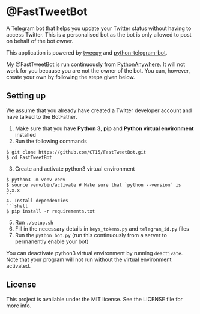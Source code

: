# @FastTweetBot

A Telegram bot that helps you update your Twitter status without having to
access Twitter. This is a personalised bot as the bot is only allowed to post
on behalf of the bot owner.

This application is powered by [tweepy](https://github.com/tweepy/tweepy) and
[python-telegram-bot](https://github.com/python-telegram-bot/python-telegram-bot).

My @FastTweetBot is run continuously from
[PythonAnywhere](https://www.pythonanywhere.com/). It will not work for you
because you are not the owner of the bot. You can, however, create your own
by following the steps given below.

## Setting up

We assume that you already have created a Twitter developer account and have
talked to the BotFather.

1. Make sure that you have **Python 3**, **pip** and **Python virtual environment** installed
2. Run the following commands
  ```shell
  $ git clone https://github.com/CT15/FastTweetBot.git
  $ cd FastTweetBot
  ```
3. Create and activate python3 virtual environment
  ```shell
  $ python3 -m venv venv
  $ source venv/bin/activate # Make sure that `python --version` is 3.x.x
  ``
4. Install dependencies
  ```shell
  $ pip install -r requirements.txt
  ```
5. Run `./setup.sh`
6. Fill in the necessary details in `keys_tokens.py` and `telegram_id.py` files
7. Run the `python bot.py` (run this continuously from a server to permanently enable your bot)

You can deactivate python3 virtual environment by running `deactivate`. Note
that your program will not run without the virtual environment activated.

## License
This project is available under the MIT license. See the LICENSE file for more info.
